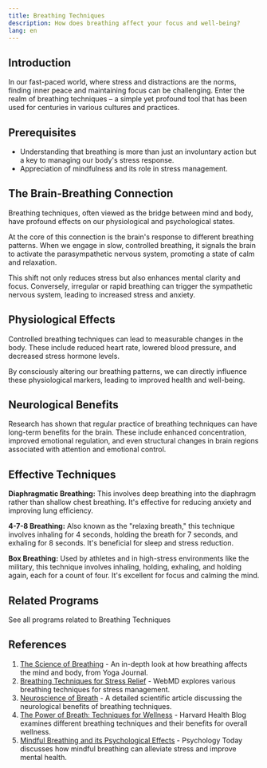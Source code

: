 ```yaml
---
title: Breathing Techniques
description: How does breathing affect your focus and well-being?
lang: en
---
```


## Introduction

In our fast-paced world, where stress and distractions are the norms, finding inner peace and maintaining focus can be challenging. Enter the realm of breathing techniques – a simple yet profound tool that has been used for centuries in various cultures and practices. 

## Prerequisites

- Understanding that breathing is more than just an involuntary action but a key to managing our body's stress response.
- Appreciation of mindfulness and its role in stress management.

## The Brain-Breathing Connection

Breathing techniques, often viewed as the bridge between mind and body, have profound effects on our physiological and psychological states.

At the core of this connection is the brain's response to different breathing patterns. When we engage in slow, controlled breathing, it signals the brain to activate the parasympathetic nervous system, promoting a state of calm and relaxation.

This shift not only reduces stress but also enhances mental clarity and focus. Conversely, irregular or rapid breathing can trigger the sympathetic nervous system, leading to increased stress and anxiety.

## Physiological Effects

Controlled breathing techniques can lead to measurable changes in the body. These include reduced heart rate, lowered blood pressure, and decreased stress hormone levels.

By consciously altering our breathing patterns, we can directly influence these physiological markers, leading to improved health and well-being.

## Neurological Benefits

Research has shown that regular practice of breathing techniques can have long-term benefits for the brain. These include enhanced concentration, improved emotional regulation, and even structural changes in brain regions associated with attention and emotional control.

## Effective Techniques

<YouTube id="YgRG82OHCWo"/>

**Diaphragmatic Breathing:** This involves deep breathing into the diaphragm rather than shallow chest breathing. It's effective for reducing anxiety and improving lung efficiency.

**4-7-8 Breathing:** Also known as the "relaxing breath," this technique involves inhaling for 4 seconds, holding the breath for 7 seconds, and exhaling for 8 seconds. It's beneficial for sleep and stress reduction.

**Box Breathing:** Used by athletes and in high-stress environments like the military, this technique involves inhaling, holding, exhaling, and holding again, each for a count of four. It's excellent for focus and calming the mind.

## Related Programs

<ButtonLink to="/unlock-your-potential/programs?tags=breathing%20techniques">See all programs related to Breathing Techniques</ButtonLink>

## References

1. [The Science of Breathing](https://www.yogajournal.com/poses/the-science-of-breathing) - An in-depth look at how breathing affects the mind and body, from Yoga Journal.
2. [Breathing Techniques for Stress Relief](https://www.webmd.com/balance/stress-management/stress-relief-breathing-techniques) - WebMD explores various breathing techniques for stress management.
3. [Neuroscience of Breath](https://www.frontiersin.org/articles/10.3389/fnhum.2018.00353/full) - A detailed scientific article discussing the neurological benefits of breathing techniques.
4. [The Power of Breath: Techniques for Wellness](https://www.health.harvard.edu/blog/the-power-of-breathing-techniques-for-wellness-2020111121453) - Harvard Health Blog examines different breathing techniques and their benefits for overall wellness.
5. [Mindful Breathing and its Psychological Effects](https://www.psychologytoday.com/us/blog/the-mindful-self-express/201209/breathing-mindfulness-and-stress) - Psychology Today discusses how mindful breathing can alleviate stress and improve mental health.